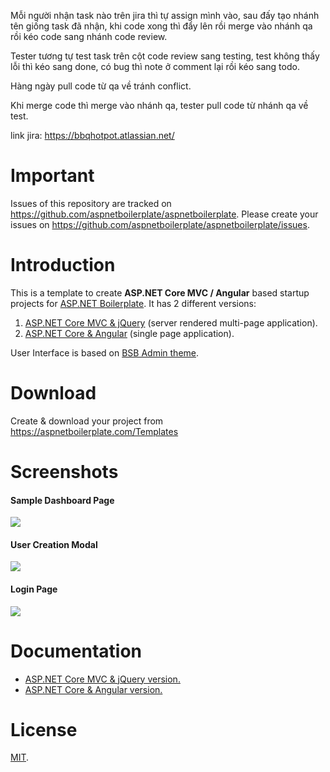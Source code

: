 Mỗi người nhận task nào trên jira thì tự assign mình vào, sau đấy tạo nhánh tên giống task đã nhận, khi code xong thì đẩy lên rồi merge vào nhánh qa rồi kéo code sang nhánh code review.

Tester tương tự test task trên cột code review sang testing, test không thấy lỗi thì kéo sang done, có bug thì note ở comment lại rồi kéo sang todo.

Hàng ngày pull code từ qa về tránh conflict.

Khi merge code thì merge vào nhánh qa, tester pull code từ nhánh qa về test.

link jira: https://bbqhotpot.atlassian.net/



# Important

Issues of this repository are tracked on https://github.com/aspnetboilerplate/aspnetboilerplate. Please create your issues on https://github.com/aspnetboilerplate/aspnetboilerplate/issues.

# Introduction

This is a template to create **ASP.NET Core MVC / Angular** based startup projects for [ASP.NET Boilerplate](https://aspnetboilerplate.com/Pages/Documents). It has 2 different versions:

1. [ASP.NET Core MVC & jQuery](https://aspnetboilerplate.com/Pages/Documents/Zero/Startup-Template-Core) (server rendered multi-page application).
2. [ASP.NET Core & Angular](https://aspnetboilerplate.com/Pages/Documents/Zero/Startup-Template-Angular) (single page application).
 
User Interface is based on [BSB Admin theme](https://github.com/gurayyarar/AdminBSBMaterialDesign).
 
# Download

Create & download your project from https://aspnetboilerplate.com/Templates

# Screenshots

#### Sample Dashboard Page
![](_screenshots/module-zero-core-template-ui-home.png)

#### User Creation Modal
![](_screenshots/module-zero-core-template-ui-user-create-modal.png)

#### Login Page

![](_screenshots/module-zero-core-template-ui-login.png)

# Documentation

* [ASP.NET Core MVC & jQuery version.](https://aspnetboilerplate.com/Pages/Documents/Zero/Startup-Template-Core)
* [ASP.NET Core & Angular  version.](https://aspnetboilerplate.com/Pages/Documents/Zero/Startup-Template-Angular)

# License

[MIT](LICENSE).
